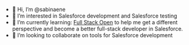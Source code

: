 - 👋 Hi, I’m @sabinaene
- 👀 I’m interested in Salesforce development and Salesforce testing
- 🌱 I’m currently learning: [Full Stack Open](https://fullstackopen.com/) to help me get a different perspective and become a better full-stack developer in Salesforce.
- 💞️ I’m looking to collaborate on tools for Salesforce development
<!--- - 📫 How to reach me ... -->

<!---
sabinaene/sabinaene is a ✨ special ✨ repository because its `README.md` (this file) appears on your GitHub profile.
You can click the Preview link to take a look at your changes.
--->
